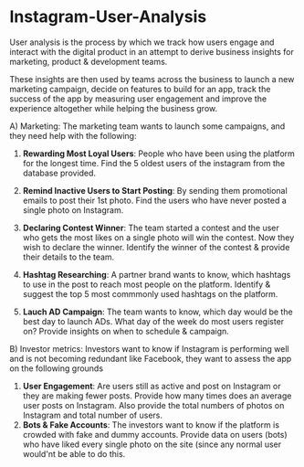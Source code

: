 # Instagram-User-Analysis

User analysis is the process by which we track how users engage and interact with the digital product in an attempt to derive business insights for marketing, product & development teams.

These insights are then used by teams across the business to launch a new marketing campaign, decide on features to build for an app, track the success of the app by measuring user engagement and improve the experience altogether while helping the business grow. 

A) Marketing: The marketing team wants to launch some campaigns, and they need help with the following:

  1. **Rewarding Most Loyal Users**: People who have been using the platform for the longest time. Find the 5 oldest users of the instagram from the database provided.

  2. **Remind Inactive Users to Start Posting**: By sending them promotional emails to post their 1st photo. Find the users who have never posted a single photo on               Instagram.

  3. **Declaring Contest Winner**: The team started a contest and the user who gets the most likes on a single photo will win the contest. Now they wish to declare the           winner. Identify the winner of the contest & provide their details to the team.

  4. **Hashtag Researching**: A partner brand wants to know, which hashtags to use in the post to reach most people on the platform. Identify & suggest the top 5 most            commmonly used hashtags on the platform.

  5. **Lauch AD Campaign**: The team wants to know, which day would be the best day to launch ADs. What day of the week do most users register on? Provide insights on when       to schedule & campaign.

B) Investor metrics: Investors want to know if Instagram is performing well and is not becoming redundant like Facebook, they want to assess the app on the following grounds

  1. **User Engagement**: Are users still as active and post on Instagram or they are making fewer posts. Provide how many times does an average user posts on Instagram.         Also provide the total numbers of photos on Instagram and total number of users.
  2. **Bots & Fake Accounts**: The investors want to know if the platform is crowded with fake and dummy accounts. Provide data on users (bots) who have liked every single       photo on the site (since any normal user would'nt be able to do this.
